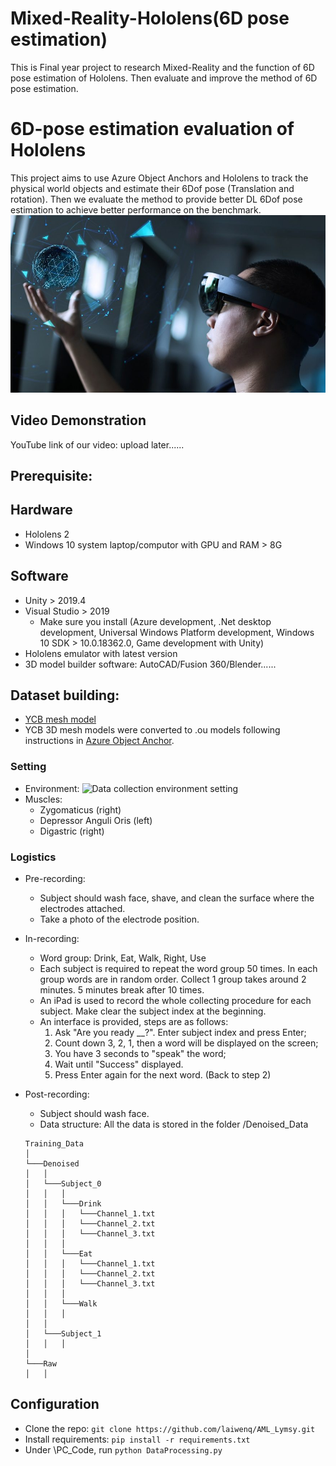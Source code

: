 # Mixed-Reality-Hololens(6D pose estimation)
 This is Final year project to research Mixed-Reality and the function of 6D pose estimation of Hololens. Then evaluate and improve the method of 6D pose estimation.


# 6D-pose estimation evaluation of Hololens

This project aims to use Azure Object Anchors and Hololens to track the physical world objects and estimate their 6Dof pose (Translation and rotation).
Then we evaluate the method to provide better DL 6Dof pose estimation to achieve better performance on the benchmark.
![](https://github.com/Anthony-EEE/Mixed-Reality-Hololens-6D-pose-estimation/blob/main/Images/msft-hololens-2.jpeg)
## Video Demonstration
YouTube link of our video: upload later......

## Prerequisite:
  ## Hardware

  * Hololens 2
  * Windows 10 system laptop/computor with GPU and RAM > 8G

  ## Software
  * Unity > 2019.4
  * Visual Studio > 2019
    * Make sure you install (Azure development, .Net desktop development, Universal Windows Platform development, Windows 10 SDK > 10.0.18362.0, Game development with Unity)
  * Hololens emulator with latest version
  * 3D model builder software: AutoCAD/Fusion 360/Blender......

## Dataset building:
* [YCB mesh model](https://www.ycbbenchmarks.com/)
* YCB 3D mesh models were converted to .ou models following instructions in [Azure Object Anchor](https://docs.microsoft.com/en-us/azure/object-anchors/quickstarts/get-started-model-conversion).

### Setting

* Environment:
    ![Data collection environment setting](/Experiment_Setting/setting.jpg)
* Muscles:
  * Zygomaticus (right)
  * Depressor Anguli Oris (left)
  * Digastric (right)

### Logistics

* Pre-recording:
  * Subject should wash face, shave, and clean the surface where the electrodes attached.
  * Take a photo of the electrode position.
* In-recording:
  * Word group: Drink, Eat, Walk, Right, Use
  * Each subject is required to repeat the word group 50 times. In each group words are in random order. Collect 1 group takes around 2 minutes. 5 minutes break after 10 times.
  * An iPad is used to record the whole collecting procedure for each subject. Make clear the subject index at the beginning.
  * An interface is provided, steps are as follows:
      1. Ask "Are you ready __?". Enter subject index and press Enter;
      2. Count down 3, 2, 1, then a word will be displayed on the screen;
      3. You have 3 seconds to "speak" the word;
      4. Wait until "Success" displayed.
      5. Press Enter again for the next word. (Back to step 2)
  
* Post-recording:
  * Subject should wash face.
  * Data structure: All the data is stored in the folder /Denoised_Data

  ```
  Training_Data
  │ 
  └───Denoised 
  │   │
  │   └───Subject_0
  │   │   │
  │   │   └───Drink 
  │   │   │   └───Channel_1.txt  
  │   │   │   └───Channel_2.txt 
  │   │   │   └───Channel_3.txt
  │   │   │   
  │   │   └───Eat
  │   │   │   └───Channel_1.txt
  │   │   │   └───Channel_2.txt
  │   │   │   └───Channel_3.txt
  │   │   │
  │   │   └───Walk
  │   │   │
  │   │   
  │   └───Subject_1
  │   │   │
  │
  └───Raw
  │   │
  ```

## Configuration

* Clone the repo: `git clone https://github.com/laiwenq/AML_Lymsy.git`
* Install requirements: `pip install -r requirements.txt`
* Under \PC_Code, run `python DataProcessing.py`
